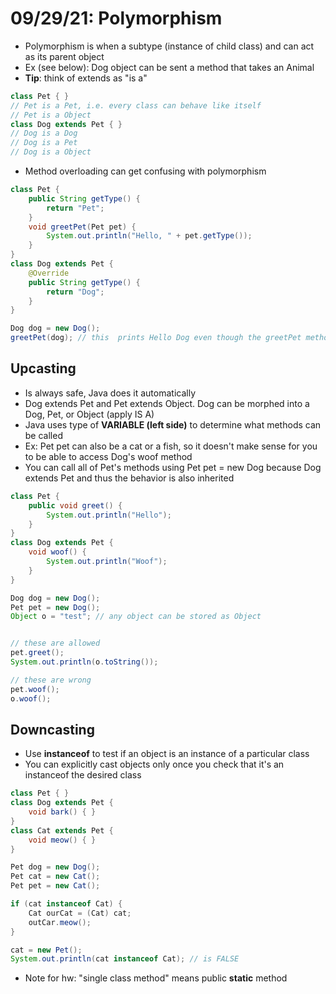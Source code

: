 # 09/29/21: Polymorphism
- Polymorphism is when a subtype (instance of child class) and can act as its parent object
- Ex (see below): Dog object can be sent a method that takes an Animal
- **Tip**: think of extends as "is a"

```java
class Pet { }
// Pet is a Pet, i.e. every class can behave like itself
// Pet is a Object
class Dog extends Pet { }
// Dog is a Dog
// Dog is a Pet
// Dog is a Object
```

- Method overloading can get confusing with polymorphism

```java
class Pet {
    public String getType() {
        return "Pet";
    }
    void greetPet(Pet pet) {
        System.out.println("Hello, " + pet.getType());
    }
}
class Dog extends Pet {
    @Override
    public String getType() {
        return "Dog";
    }
}

Dog dog = new Dog();
greetPet(dog); // this  prints Hello Dog even though the greetPet method morphs dog into a Pet, Java still knows that it is a Dog and runs that overridden method
```

## Upcasting
- Is always safe, Java does it automatically
- Dog extends Pet and Pet extends Object. Dog can be morphed into a Dog, Pet, or Object (apply IS A)
- Java uses type of **VARIABLE (left side)** to determine what methods can be called
- Ex: Pet pet can also be a cat or a fish, so it doesn't make sense for you to be able to access Dog's woof method
- You can call all of Pet's methods using Pet pet = new Dog because Dog extends Pet and thus the behavior is also inherited

```java
class Pet {
    public void greet() {
        System.out.println("Hello");
    }
}
class Dog extends Pet {
    void woof() {
        System.out.println("Woof");
    }
}

Dog dog = new Dog();
Pet pet = new Dog(); 
Object o = "test"; // any object can be stored as Object


// these are allowed
pet.greet();
System.out.println(o.toString());

// these are wrong
pet.woof();
o.woof();
```

## Downcasting
- Use **instanceof** to test if an object is an instance of a particular class
- You can explicitly cast objects only once you check that it's an instanceof the desired class
```java
class Pet { }
class Dog extends Pet {
    void bark() { }
}
class Cat extends Pet {
    void meow() { }
}

Pet dog = new Dog();
Pet cat = new Cat();
Pet pet = new Cat();

if (cat instanceof Cat) {
    Cat ourCat = (Cat) cat;
    outCar.meow();
}

cat = new Pet();
System.out.println(cat instanceof Cat); // is FALSE
```

- Note for hw: "single class method" means public **static** method
